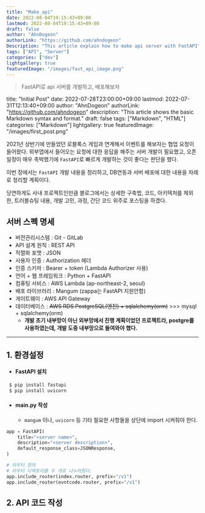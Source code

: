 ```yaml
---
title: "Make_api"
date: 2022-08-04T19:15:43+09:00
lastmod: 2022-08-04T19:15:43+09:00
draft: false
author: "AhnDogeon"
authorLink: "https://github.com/ahndogeon"
Description: "This article explain how to make api server with FastAPI"
tags: ["API", "Server"]
categories: ["dev"]
lightgallery: true
featuredImage: "/images/fast_api_image.png"
---
```


> FastAPI로 api 서버를 개발하고, 배포해보자

title: "Initial Post"
date: 2022-07-28T23:00:00+09:00
lastmod: 2022-07-31T12:13:40+09:00
author: "AhnDogeon"
authorLink: "https://github.com/ahndogeon"
description: "This article shows the basic Markdown syntax and format."
draft: false
tags: ["Markdown", "HTML"]
categories: ["Markdown"]
lightgallery: true
featuredImage: "/images/first_post.png"

2021년 상반기에 만들었던 로블록스 게임과 연계해서 이벤트를 해보자는 협업 요청이 들어왔다. 외부앱에서 들어오는 요청에 대한 응답을 해주는 서버 개발이 필요했고, 오픈 일정이 매우 촉박했기에 `FastAPI`로 빠르게 개발하는 것이 좋다는 판단을 했다.

이번 장에서는 `FastAPI` 개발 내용을 정리하고, DB연동과 서버 배포에 대한 내용을 차례로 정리할 계획이다. 

당연하게도 사내 프로젝트인만큼 블로그에서는 상세한 구축법, 코드, 아키텍처를 제외한, 트러블슈팅 내용, 개발 고민, 과정, 간단 코드 위주로 포스팅을 하겠다.



## 서버 스펙 명세

- 버전관리시스템 : Git - GitLab
- API 설계 원칙 : REST API
- 직렬화 포맷 : JSON
- 사용자 인증 : Authorization 헤더
- 인증 스키마 : Bearer + token (Lambda Authorizer 사용)
- 언어 + 웹 프레임워크 : Python + FastAPI
- 컴퓨팅 서비스 : AWS Lambda (ap-northeast-2, seoul)
- 배포 라이브러리 : Mangum (zappa는 FastAPI 지원안함)
- 게이트웨이 : AWS API Gateway
- 데이터베이스 : ~~AWS RDS PostgreSQL(엔진) + sqlalchemy(orm)~~ >>> mysql + sqlalchemy(orm) 
  - **개발 초기 내부망이 아닌 외부망에서 진행 계획이었던 프로젝트라, postgre를 사용하였는데, 개발 도중 내부망으로 들여와야 했다.**



---



## 1. 환경설정

- #### FastAPI 설치

```bash
 $ pip install fastapi
 $ pip install uvicorn
```

- #### main.py 작성

  - `mangum` 이나, `uvicorn`   등 기타 필요한 사항들을 상단에 import 시켜줘야 한다.

```python
app = FastAPI(
    title="<server name>",
    description="<server description>",
    default_response_class=JSONResponse,
)

# 라우터 정의
# 라우터 디렉토리를 두 개로 나누어줬다.
app.include_router(index.router, prefix="/v1")
app.include_router(evntcode.router, prefix="/v1")
```



## 2. API 코드 작성



